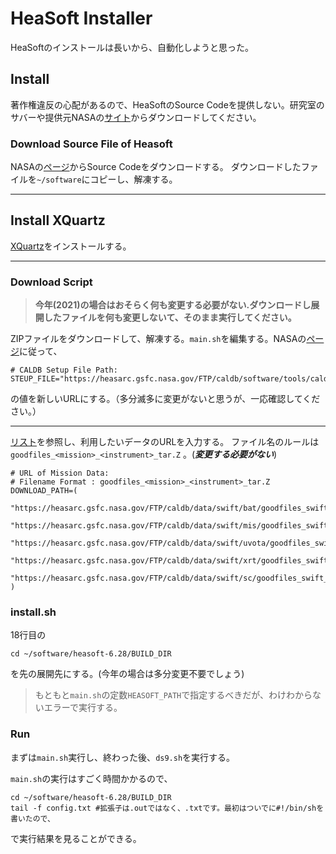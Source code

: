 # HeaSoft Installer

HeaSoftのインストールは長いから、自動化しようと思った。

## Install
著作権違反の心配があるので、HeaSoftのSource Codeを提供しない。研究室のサバーや提供元NASAの[サイト](https://heasarc.gsfc.nasa.gov/docs/software/lheasoft/download.html)からダウンロードしてください。

### Download Source File of Heasoft
NASAの[ページ](https://heasarc.gsfc.nasa.gov/docs/software/lheasoft/download.html)からSource Codeをダウンロードする。
ダウンロードしたファイルを`~/software`にコピーし、解凍する。

---

## Install XQuartz

[XQuartz](https://www.xquartz.org/)をインストールする。

---

### Download Script
> **今年(2021)の場合はおそらく何も変更する必要がない.ダウンロードし展開したファイルを何も変更しないて、そのまま実行してください。**

ZIPファイルをダウンロードして、解凍する。`main.sh`を編集する。NASAの[ページ](https://heasarc.gsfc.nasa.gov/docs/heasarc/caldb/install.html)に従って、

```
# CALDB Setup File Path:
STEUP_FILE="https://heasarc.gsfc.nasa.gov/FTP/caldb/software/tools/caldb_setup_files.tar.Z"
```

の値を新しいURLにする。（多分滅多に変更がないと思うが、一応確認してください。）

---

[リスト](https://heasarc.gsfc.nasa.gov/docs/heasarc/caldb/caldb_supported_missions.html)を参照し、利用したいデータのURLを入力する。
ファイル名のルールは
```goodfiles_<mission>_<instrument>_tar.Z```
。(___変更する必要がない___)

```
# URL of Mission Data:
# Filename Format : goodfiles_<mission>_<instrument>_tar.Z
DOWNLOAD_PATH=(
    "https://heasarc.gsfc.nasa.gov/FTP/caldb/data/swift/bat/goodfiles_swift_bat_20171016.tar.Z"
    "https://heasarc.gsfc.nasa.gov/FTP/caldb/data/swift/mis/goodfiles_swift_mis_20210317.tar.Z" 
    "https://heasarc.gsfc.nasa.gov/FTP/caldb/data/swift/uvota/goodfiles_swift_uvota_20201215.tar.Z" 
    "https://heasarc.gsfc.nasa.gov/FTP/caldb/data/swift/xrt/goodfiles_swift_xrt_20200724.tar.Z"
    "https://heasarc.gsfc.nasa.gov/FTP/caldb/data/swift/sc/goodfiles_swift_mis_20210317.tar.Z"
)
```

### install.sh

18行目の

```
cd ~/software/heasoft-6.28/BUILD_DIR
```

を先の展開先にする。(今年の場合は多分変更不要でしょう)


>もともと`main.sh`の定数`HEASOFT_PATH`で指定するべきだが、わけわからないエラーで実行する。

### Run

まずは`main.sh`実行し、終わった後、`ds9.sh`を実行する。

`main.sh`の実行はすごく時間かかるので、

```
cd ~/software/heasoft-6.28/BUILD_DIR
tail -f config.txt #拡張子は.outではなく、.txtです。最初はついでに#!/bin/shを書いたので、
```

で実行結果を見ることができる。
